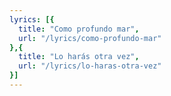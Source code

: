 ```yaml
---
lyrics: [{
  title: "Como profundo mar", 
  url: "/lyrics/como-profundo-mar"
},{
  title: "Lo harás otra vez", 
  url: "/lyrics/lo-haras-otra-vez"
}]
---
```

